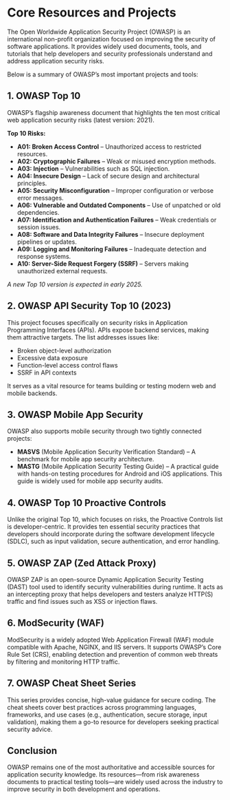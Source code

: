 
  <h1>Core Resources and Projects</h1>

  <p>
    The Open Worldwide Application Security Project (OWASP) is an international non-profit organization focused on improving the security of software applications.
    It provides widely used documents, tools, and tutorials that help developers and security professionals understand and address application security risks.
  </p>

  <p>Below is a summary of OWASP’s most important projects and tools:</p>

  <h2>1. OWASP Top 10</h2>

  <p>OWASP’s flagship awareness document that highlights the ten most critical web application security risks (latest version: 2021).</p>

  <p><strong>Top 10 Risks:</strong></p>

  <ul>
    <li><strong>A01: Broken Access Control</strong> – Unauthorized access to restricted resources.</li>
    <li><strong>A02: Cryptographic Failures</strong> – Weak or misused encryption methods.</li>
    <li><strong>A03: Injection</strong> – Vulnerabilities such as SQL injection.</li>
    <li><strong>A04: Insecure Design</strong> – Lack of secure design and architectural principles.</li>
    <li><strong>A05: Security Misconfiguration</strong> – Improper configuration or verbose error messages.</li>
    <li><strong>A06: Vulnerable and Outdated Components</strong> – Use of unpatched or old dependencies.</li>
    <li><strong>A07: Identification and Authentication Failures</strong> – Weak credentials or session issues.</li>
    <li><strong>A08: Software and Data Integrity Failures</strong> – Insecure deployment pipelines or updates.</li>
    <li><strong>A09: Logging and Monitoring Failures</strong> – Inadequate detection and response systems.</li>
    <li><strong>A10: Server-Side Request Forgery (SSRF)</strong> – Servers making unauthorized external requests.</li>
  </ul>

  <p><em>A new Top 10 version is expected in early 2025.</em></p>

  <h2>2. OWASP API Security Top 10 (2023)</h2>

  <p>
    This project focuses specifically on security risks in Application Programming Interfaces (APIs). APIs expose backend services, making them attractive targets.
    The list addresses issues like:
  </p>

  <ul>
    <li>Broken object-level authorization</li>
    <li>Excessive data exposure</li>
    <li>Function-level access control flaws</li>
    <li>SSRF in API contexts</li>
  </ul>

  <p>
    It serves as a vital resource for teams building or testing modern web and mobile backends.
  </p>

  <h2>3. OWASP Mobile App Security</h2>

  <p>OWASP also supports mobile security through two tightly connected projects:</p>

  <ul>
    <li><strong>MASVS</strong> (Mobile Application Security Verification Standard) – A benchmark for mobile app security architecture.</li>
    <li><strong>MASTG</strong> (Mobile Application Security Testing Guide) – A practical guide with hands-on testing procedures for Android and iOS applications. This guide is widely used for mobile app security audits.</li>
  </ul>

  <h2>4. OWASP Top 10 Proactive Controls</h2>

  <p>
    Unlike the original Top 10, which focuses on risks, the Proactive Controls list is developer-centric.
    It provides ten essential security practices that developers should incorporate during the software development lifecycle (SDLC), such as input validation, secure authentication, and error handling.
  </p>

  <h2>5. OWASP ZAP (Zed Attack Proxy)</h2>

  <p>
    OWASP ZAP is an open-source Dynamic Application Security Testing (DAST) tool used to identify security vulnerabilities during runtime.
    It acts as an intercepting proxy that helps developers and testers analyze HTTP(S) traffic and find issues such as XSS or injection flaws.
  </p>

  <h2>6. ModSecurity (WAF)</h2>

  <p>
    ModSecurity is a widely adopted Web Application Firewall (WAF) module compatible with Apache, NGINX, and IIS servers.
    It supports OWASP’s Core Rule Set (CRS), enabling detection and prevention of common web threats by filtering and monitoring HTTP traffic.
  </p>

  <h2>7. OWASP Cheat Sheet Series</h2>

  <p>
    This series provides concise, high-value guidance for secure coding.
    The cheat sheets cover best practices across programming languages, frameworks, and use cases (e.g., authentication, secure storage, input validation), making them a go-to resource for developers seeking practical security advice.
  </p>

  <h2>Conclusion</h2>

  <p>
    OWASP remains one of the most authoritative and accessible sources for application security knowledge.
    Its resources—from risk awareness documents to practical testing tools—are widely used across the industry to improve security in both development and operations.
  </p>
